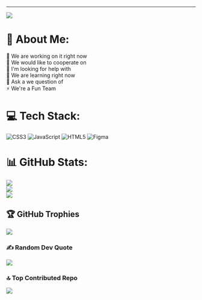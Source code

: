 ---
[![](https://visitcount.itsvg.in/api?id=DevsQuarter&icon=5&color=5)](https://visitcount.itsvg.in)
# 💫 About Me:
🔭 We are working on it right now<br>👯 We would like to cooperate on<br>🤝 I'm looking for help with<br>🌱 We are learning right now<br>💬 Ask a we question of <br>⚡ We're a Fun Team


# 💻 Tech Stack:
![CSS3](https://img.shields.io/badge/css3-%231572B6.svg?style=for-the-badge&logo=css3&logoColor=white) ![JavaScript](https://img.shields.io/badge/javascript-%23323330.svg?style=for-the-badge&logo=javascript&logoColor=%23F7DF1E) ![HTML5](https://img.shields.io/badge/html5-%23E34F26.svg?style=for-the-badge&logo=html5&logoColor=white) ![Figma](https://img.shields.io/badge/figma-%23F24E1E.svg?style=for-the-badge&logo=figma&logoColor=white)
# 📊 GitHub Stats:
![](https://github-readme-stats.vercel.app/api?username=DevsQuarter&theme=dracula&hide_border=false&include_all_commits=true&count_private=true)<br/>
![](https://github-readme-streak-stats.herokuapp.com/?user=DevsQuarter&theme=dracula&hide_border=false)<br/>
![](https://github-readme-stats.vercel.app/api/top-langs/?username=DevsQuarter&theme=dracula&hide_border=false&include_all_commits=true&count_private=true&layout=compact)

## 🏆 GitHub Trophies
![](https://github-profile-trophy.vercel.app/?username=DevsQuarter&theme=transparent&no-frame=false&no-bg=true&margin-w=4)

### ✍️ Random Dev Quote
![](https://quotes-github-readme.vercel.app/api?type=horizontal&theme=radical)

### 🔝 Top Contributed Repo
![](https://github-contributor-stats.vercel.app/api?username=DevsQuarter&limit=5&theme=dracula&combine_all_yearly_contributions=true)
